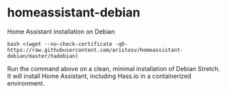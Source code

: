 # homeassistant-debian
Home Assistant installation on Debian
```
bash <(wget --no-check-certificate -qO- https://raw.githubusercontent.com/aristosv/homeassistant-debian/master/hadebian)
```
Run the command above on a clean, minimal installation of Debian Stretch.
It will install Home Assistant, including Hass.io in a containerized environment.
